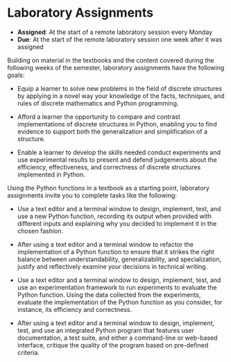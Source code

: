 # Laboratory Assignments

- **Assigned**: At the start of a remote laboratory session every Monday
- **Due**: At the start of the remote laboratory session one week after it was assigned

Building on material in the textbooks and the content covered during the
following weeks of the semester, laboratory assignments have the following
goals:

- Equip a learner to solve new problems in the field of discrete structures by
  applying in a novel way your knowledge of the facts, techniques, and rules of
  discrete mathematics and Python programming.

- Afford a learner the opportunity to compare and contrast implementations of
  discrete structures in Python, enabling you to find evidence to support
  both the generalization and simplification of a structure.

- Enable a learner to develop the skills needed conduct experiments and use
  experimental results to present and defend judgements about the efficiency,
  effectiveness, and correctness of discrete structures implemented in Python.

Using the Python functions in a textbook as a starting point, laboratory
assignments invite you to complete tasks like the following:

- Use a text editor and a terminal window to design, implement, test, and use a
  new Python function, recording its output when provided with different inputs
  and explaining why you decided to implement it in the chosen fashion.

- After using a text editor and a terminal window to refactor the implementation
  of a Python function to ensure that it strikes the right balance between
  understandability, generalizability, and specialization, justify and
  reflectively examine your decisions in technical writing.

- Use a text editor and a terminal window to design, implement, test, and use an
  experimentation framework to run experiments to evaluate the Python function.
  Using the data collected from the experiments, evaluate the implementation of
  the Python function as you consider, for instance, its efficiency and
  correctness.

- After using a text editor and a terminal window to design, implement, test,
  and use an integrated Python program that features user documentation, a test
  suite, and either a command-line or web-based interface, critique the quality
  of the program based on pre-defined criteria.

